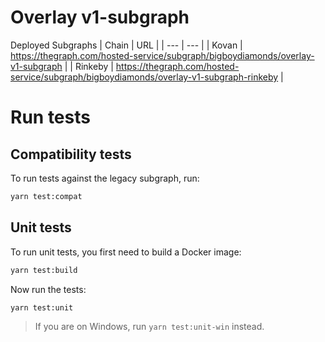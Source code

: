 # Overlay v1-subgraph

Deployed Subgraphs
| Chain | URL |
| --- | --- |
| Kovan | https://thegraph.com/hosted-service/subgraph/bigboydiamonds/overlay-v1-subgraph |
| Rinkeby | https://thegraph.com/hosted-service/subgraph/bigboydiamonds/overlay-v1-subgraph-rinkeby |

# Run tests

## Compatibility tests

To run tests against the legacy subgraph, run:

```bash
yarn test:compat
```

## Unit tests

To run unit tests, you first need to build a Docker image:

```bash
yarn test:build
```

Now run the tests:

```bash
yarn test:unit
```

> If you are on Windows, run `yarn test:unit-win` instead.
